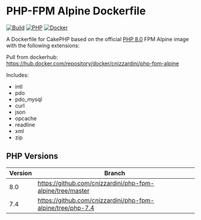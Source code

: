 # PHP-FPM Alpine Dockerfile

[![Build](https://github.com/cnizzardini/cakephp-fpm-alpine/actions/workflows/docker-image.yml/badge.svg)](https://github.com/cnizzardini/cakephp-fpm-alpine/actions/workflows/docker-image.yml)
[![PHP](https://img.shields.io/badge/php-8.0-8892BF.svg?logo=php)](https://php.net/)
[![Docker](https://img.shields.io/badge/docker-0db7ed.svg?logo=docker)](https://hub.docker.com/repository/docker/cnizzardini/php-fpm-alpine)

A Dockerfile for CakePHP based on the official [PHP 8.0](https://hub.docker.com/_/php) FPM Alpine image with the following extensions:

Pull from dockerhub: https://hub.docker.com/repository/docker/cnizzardini/php-fpm-alpine

Includes:

- intl 
- pdo 
- pdo_mysql 
- curl 
- json 
- opcache 
- readline 
- xml 
- zip

## PHP Versions

| Version     | Branch 		|
| ----------- | ----------- |
| 8.0      	| https://github.com/cnizzardini/php-fpm-alpine/tree/master |
| 7.4   	| https://github.com/cnizzardini/php-fpm-alpine/tree/php-7.4 |